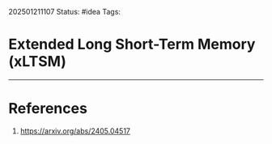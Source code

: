 202501211107
Status: #idea
Tags:

# Extended Long Short-Term Memory (xLTSM)


---
# References

1. https://arxiv.org/abs/2405.04517